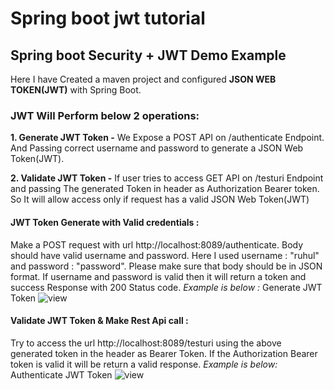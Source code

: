 # Spring boot jwt tutorial
## Spring boot Security + JWT Demo Example

Here I have Created a maven project and configured **JSON WEB TOKEN(JWT)** with Spring Boot.

### JWT Will Perform below 2 operations: 
**1. Generate JWT Token -** We Expose a POST API on /authenticate Endpoint. And Passing correct username and password to generate a JSON Web Token(JWT).

**2. Validate JWT Token -** If user tries to access GET API on /testuri Endpoint and passing The generated Token in header as Authorization Bearer token. So It will allow access only if request has a valid JSON Web Token(JWT)


#### JWT Token Generate with Valid credentials :

Make a POST request with url http://localhost:8089/authenticate.
Body should have valid username and password. Here I used username : "ruhul" and password : "password".  Please make sure that body should be in JSON format.
If username and password is valid then it will return a token and success Response with 200 Status code.
*Example is below :*
Generate JWT Token ![view](https://github.com/ruhulmus/spring-boot-tutorial/blob/main/spring-boot-JWT/assets/Generate-JWT-Token.png)

#### Validate JWT Token & Make Rest Api call :

Try to access the url http://localhost:8089/testuri using the above generated token in the header as Bearer Token.
If the Authorization Bearer token is valid it will be return a valid response.
*Example is below:*
Authenticate JWT Token ![view](https://github.com/ruhulmus/spring-boot-tutorial/blob/main/spring-boot-JWT/assets/Authenticate-JWT-token.png)
